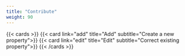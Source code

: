 ```yaml
---
title: "Contribute"
weight: 90
---
```


{{< cards >}}
{{< card link="add"  title="Add" subtitle="Create a new property">}}
{{< card link="edit"  title="Edit" subtitle="Correct existing property">}}
{{< /cards >}}